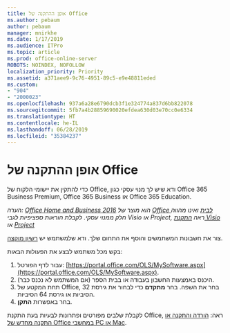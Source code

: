 ```yaml
---
title: אופן ההתקנה של Office
ms.author: pebaum
author: pebaum
manager: mnirkhe
ms.date: 1/17/2019
ms.audience: ITPro
ms.topic: article
ms.prod: office-online-server
ROBOTS: NOINDEX, NOFOLLOW
localization_priority: Priority
ms.assetid: a371aee9-9c76-4951-89c5-e9e48811eded
ms.custom:
- "904"
- "2000023"
ms.openlocfilehash: 937a6a28e6790dcb3f1e324774a837d6bb822078
ms.sourcegitcommit: 5fb7a4b28859690020efdea630d03e70cc0e6334
ms.translationtype: HT
ms.contentlocale: he-IL
ms.lasthandoff: 06/28/2019
ms.locfileid: "35384237"
---
```

# <a name="how-to-install-office"></a>אופן ההתקנה של Office

כדי להתקין את יישומי הלקוח של Office, ודא שיש לך מנוי עסקי כגון Office 365 Business Premium‏, Office 365 Business או Office 365 Education.
  
*הערה: [Office Home and Business 2016](https://products.office.com/home-and-business) הוא מוצר של [Office לבית](https://support.office.com/article/28cbc8cf-1332-4f04-9123-9b660abb629e?wt.mc_id=Alchemy_ClientDIA) ואינו מהווה חלק ממנוי עסקי. לקבלת הוראות ספציפיות לגבי Visio או Project, ראה [התקנת Visio](https://support.office.com/article/f98f21e3-aa02-4827-9167-ddab5b025710) או [Project](https://support.office.com/article/7059249b-d9fe-4d61-ab96-5c5bf435f281)*

צור את חשבונות המשתמשים והוסף את התחום שלך. ודא שלמשתמש יש [רשיון מוקצה](https://support.office.com/article/997596b5-4173-4627-b915-36abac6786dc?wt.mc_id=Alchemy_ClientDIA).

בקש מכל משתמש לבצע את הפעולות הבאות:

1. עבור לדף הפורטל: [https://portal.office.com/OLS/MySoftware.aspx](https://portal.office.com/OLS/MySoftware.aspx).
2. היכנס באמצעות החשבון בעבודה או בבית הספר (אם המשתמש לא נכנס כבר).
3. תחת המקטע של Office, בחר את השפה. בחר **מתקדם** כדי לבחור את גירסת 32 הסיביות או גירסת 64 הסיביות.
4. בחר באפשרות **התקן**.

לקבלת שלבים מפורטים ופתרונות לבעיות בעת התקנת Office, ראה: [הורדה והתקנה או התקנה מחדש של Office במחשבי PC או Mac](https://support.office.com/article/4414eaaf-0478-48be-9c42-23adc4716658?wt.mc_id=Alchemy_ClientDIA).

